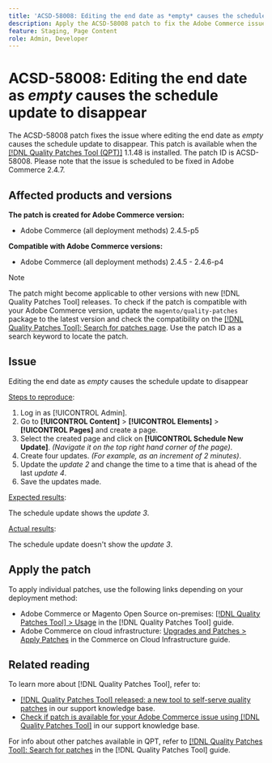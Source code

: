 ```yaml
---
title: 'ACSD-58008: Editing the end date as *empty* causes the schedule update to disappear'
description: Apply the ACSD-58008 patch to fix the Adobe Commerce issue where editing the end date as empty causes schedule update to disappear. 
feature: Staging, Page Content
role: Admin, Developer 
---
```

# ACSD-58008: Editing the end date as *empty* causes the schedule update to disappear

The ACSD-58008 patch fixes the issue where editing the end date as *empty* causes the schedule update to disappear. This patch is available when the [[!DNL Quality Patches Tool (QPT)]](/help/announcements/adobe-commerce-announcements/magento-quality-patches-released-new-tool-to-self-serve-quality-patches.md) 1.1.48 is installed. The patch ID is ACSD-58008. Please note that the issue is scheduled to be fixed in Adobe Commerce 2.4.7.

## Affected products and versions

**The patch is created for Adobe Commerce version:**

* Adobe Commerce (all deployment methods) 2.4.5-p5

**Compatible with Adobe Commerce versions:**

* Adobe Commerce (all deployment methods) 2.4.5 - 2.4.6-p4

>[!NOTE]
>
>The patch might become applicable to other versions with new [!DNL Quality Patches Tool] releases. To check if the patch is compatible with your Adobe Commerce version, update the `magento/quality-patches` package to the latest version and check the compatibility on the [[!DNL Quality Patches Tool]: Search for patches page](https://experienceleague.adobe.com/tools/commerce-quality-patches/index.html). Use the patch ID as a search keyword to locate the patch.

## Issue

Editing the end date as *empty* causes the schedule update to disappear

<u>Steps to reproduce</u>:

1. Log in as [!UICONTROL Admin]. 
1. Go to **[!UICONTROL Content]** > **[!UICONTROL Elements]** > **[!UICONTROL Pages]** and create a page.
1. Select the created page and click on **[!UICONTROL Schedule New Update]**. *(Navigate it on the top right hand corner of the page)*.
1. Create four updates. *(For example, as an increment of *2* minutes)*.
1. Update the *update 2* and change the time to a time that is ahead of the last *update 4*.
1. Save the updates made. 

<u>Expected results</u>:

The schedule update shows the *update 3*. 

<u>Actual results</u>:

The schedule update doesn't show the *update 3*. 

## Apply the patch

To apply individual patches, use the following links depending on your deployment method:

* Adobe Commerce or Magento Open Source on-premises: [[!DNL Quality Patches Tool] > Usage](https://experienceleague.adobe.com/docs/commerce-operations/tools/quality-patches-tool/usage.html) in the [!DNL Quality Patches Tool] guide.
* Adobe Commerce on cloud infrastructure: [Upgrades and Patches > Apply Patches](https://experienceleague.adobe.com/docs/commerce-cloud-service/user-guide/develop/upgrade/apply-patches.html) in the Commerce on Cloud Infrastructure guide.

## Related reading

To learn more about [!DNL Quality Patches Tool], refer to:

* [[!DNL Quality Patches Tool] released: a new tool to self-serve quality patches](/help/announcements/adobe-commerce-announcements/magento-quality-patches-released-new-tool-to-self-serve-quality-patches.md) in our support knowledge base.
* [Check if patch is available for your Adobe Commerce issue using [!DNL Quality Patches Tool]](/help/support-tools/patches-available-in-qpt-tool/check-patch-for-magento-issue-with-magento-quality-patches.md) in our support knowledge base.

For info about other patches available in QPT, refer to [[!DNL Quality Patches Tool]: Search for patches](https://experienceleague.adobe.com/tools/commerce-quality-patches/index.html) in the [!DNL Quality Patches Tool] guide.